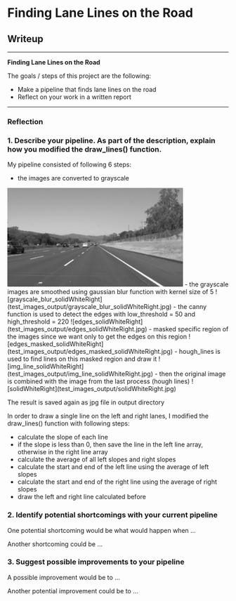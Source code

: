 # **Finding Lane Lines on the Road** 

## Writeup

---

**Finding Lane Lines on the Road**

The goals / steps of this project are the following:
* Make a pipeline that finds lane lines on the road
* Reflect on your work in a written report


[//]: # (Image References)

[image1]: ./examples/grayscale.jpg "Grayscale"

---

### Reflection

### 1. Describe your pipeline. As part of the description, explain how you modified the draw_lines() function.

My pipeline consisted of following 6 steps:
- the images are converted to grayscale 
<img src="test_images_output/grayscale_solidWhiteRight.jpg" width="400"/>
- the grayscale images are smoothed using gaussian blur function with kernel size of 5
![grayscale_blur_solidWhiteRight](test_images_output/grayscale_blur_solidWhiteRight.jpg)
- the canny function is used to detect the edges with low_threshold = 50 and high_threshold = 220
![edges_solidWhiteRight](test_images_output/edges_solidWhiteRight.jpg)
- masked specific region of the images since we want only to get the edges on this region
![edges_masked_solidWhiteRight](test_images_output/edges_masked_solidWhiteRight.jpg)
- hough_lines is used to find lines on this masked region and draw it
![img_line_solidWhiteRight](test_images_output/img_line_solidWhiteRight.jpg)
- then the original image is combined with the image from the last process (hough lines) 
![solidWhiteRight](test_images_output/solidWhiteRight.jpg)

The result is saved again as jpg file in output directory

In order to draw a single line on the left and right lanes, I modified the draw_lines() function with 
following steps:
- calculate the slope of each line
- if the slope is less than 0, then save the line in the left line array, otherwise in the right line array
- calculate the average of all left slopes and right slopes
- calculate the start and end of the left line using the average of left slopes
- calculate the start and end of the right line using the average of right slopes
- draw the left and right line calculated before



### 2. Identify potential shortcomings with your current pipeline


One potential shortcoming would be what would happen when ... 

Another shortcoming could be ...


### 3. Suggest possible improvements to your pipeline

A possible improvement would be to ...

Another potential improvement could be to ...
